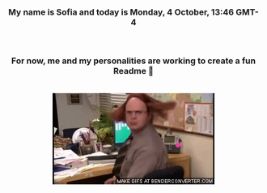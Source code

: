 


<div align="center">
<h3 >My name is Sofia and today is Monday, 4 October, 13:46 GMT-4</h3><br>
<h3 >For now, me and my personalities are working to create a fun Readme 👋
</h3><br>
<img src='img/dwight.gif' alt='working...'/>
</div>
